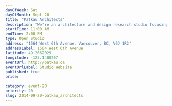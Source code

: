 ```yaml
---
dayOfWeek: Sat
dayOfMonth: Sept 20
title: "Patkau Architects"
description: "We're an architecture and design research studio focusing on cultural, educational, and residential projects. Our current and past work will be on display."
startTime: 11:00 AM
endTime: 2:00 PM
type: Open Studio
address: "1564 West 6th Avenue, Vancouver, BC, V6J 1R2"
addressLabel: 1564 West 6th Avenue
latitude: 49.2662029
longitude: -123.1400207
eventUrl: http://patkau.ca
eventUrlLabel: Studio Website
published: true
price: 

category: event-20
priority: 20
slug: 2014-09-20-patkau_architects
---
```

